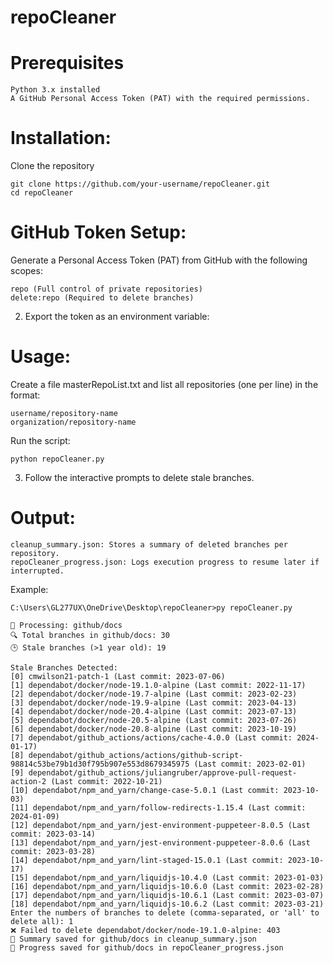 # repoCleaner

# Prerequisites

	Python 3.x installed
	A GitHub Personal Access Token (PAT) with the required permissions.

# Installation:

Clone the repository
	
 	git clone https://github.com/your-username/repoCleaner.git
	cd repoCleaner

# GitHub Token Setup:

Generate a Personal Access Token (PAT) from GitHub with the following scopes:

	repo (Full control of private repositories)
	delete:repo (Required to delete branches)

2. Export the token as an environment variable:

# Usage:

Create a file masterRepoList.txt and list all repositories (one per line) in the format:
	
	username/repository-name
	organization/repository-name

Run the script:
	
	python repoCleaner.py

3. Follow the interactive prompts to delete stale branches.

# Output:

	cleanup_summary.json: Stores a summary of deleted branches per repository.
	repoCleaner_progress.json: Logs execution progress to resume later if interrupted.

Example:

	C:\Users\GL277UX\OneDrive\Desktop\repoCleaner>py repoCleaner.py
	
	📌 Processing: github/docs
	🔍 Total branches in github/docs: 30
	🕒 Stale branches (>1 year old): 19
	
	Stale Branches Detected:
	[0] cmwilson21-patch-1 (Last commit: 2023-07-06)
	[1] dependabot/docker/node-19.1.0-alpine (Last commit: 2022-11-17)
	[2] dependabot/docker/node-19.7-alpine (Last commit: 2023-02-23)
	[3] dependabot/docker/node-19.9-alpine (Last commit: 2023-04-13)
	[4] dependabot/docker/node-20.4-alpine (Last commit: 2023-07-13)
	[5] dependabot/docker/node-20.5-alpine (Last commit: 2023-07-26)
	[6] dependabot/docker/node-20.8-alpine (Last commit: 2023-10-19)
	[7] dependabot/github_actions/actions/cache-4.0.0 (Last commit: 2024-01-17)
	[8] dependabot/github_actions/actions/github-script-98814c53be79b1d30f795b907e553d8679345975 (Last commit: 2023-02-01)
	[9] dependabot/github_actions/juliangruber/approve-pull-request-action-2 (Last commit: 2022-10-21)
	[10] dependabot/npm_and_yarn/change-case-5.0.1 (Last commit: 2023-10-03)
	[11] dependabot/npm_and_yarn/follow-redirects-1.15.4 (Last commit: 2024-01-09)
	[12] dependabot/npm_and_yarn/jest-environment-puppeteer-8.0.5 (Last commit: 2023-03-14)
	[13] dependabot/npm_and_yarn/jest-environment-puppeteer-8.0.6 (Last commit: 2023-03-28)
	[14] dependabot/npm_and_yarn/lint-staged-15.0.1 (Last commit: 2023-10-17)
	[15] dependabot/npm_and_yarn/liquidjs-10.4.0 (Last commit: 2023-01-03)
	[16] dependabot/npm_and_yarn/liquidjs-10.6.0 (Last commit: 2023-02-28)
	[17] dependabot/npm_and_yarn/liquidjs-10.6.1 (Last commit: 2023-03-07)
	[18] dependabot/npm_and_yarn/liquidjs-10.6.2 (Last commit: 2023-03-21)
	Enter the numbers of branches to delete (comma-separated, or 'all' to delete all): 1
	❌ Failed to delete dependabot/docker/node-19.1.0-alpine: 403
	📄 Summary saved for github/docs in cleanup_summary.json
	🔄 Progress saved for github/docs in repoCleaner_progress.json

